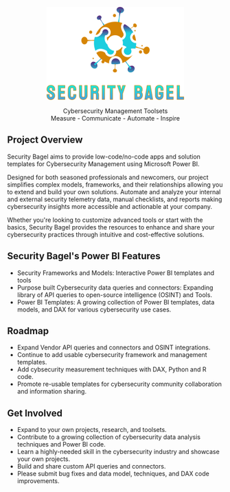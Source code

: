 <p align="center">
  <img src="https://github.com/SecurityBagel/SecurityBagel/blob/main/SecurityBagel.png"/>
</p>

<p align="center">
  Cybersecurity Management Toolsets
  <br>Measure - Communicate - Automate - Inspire
</p>


## Project Overview

Security Bagel aims to provide low-code/no-code apps and solution templates for Cybersecurity Management using Microsoft Power BI. 

Designed for both seasoned professionals and newcomers, our project simplifies complex models, frameworks, and their relationships allowing you to extend and build your own solutions. Automate and analyze your internal and external security telemetry data, manual checklists, and reports making cybersecurity insights more accessible and actionable at your company. 

Whether you're looking to customize advanced tools or start with the basics, Security Bagel provides the resources to enhance and share your cybersecurity practices through intuitive and cost-effective solutions.

## Security Bagel's Power BI Features

- Security Frameworks and Models: Interactive Power BI templates and tools 
- Purpose built Cybersecurity data queries and connectors: Expanding library of API queries to open-source intelligence (OSINT) and Tools. 
- Power BI Templates: A growing collection of Power BI templates, data models, and DAX for various cybersecurity use cases.

## Roadmap

- Expand Vendor API queries and connectors and OSINT integrations.
- Continue to add usable cybersecurity framework and management templates.
- Add cybsecurity measurement techniques with DAX, Python and R code.
- Promote re-usable templates for cybersecurity community collaboration and information sharing. 

## Get Involved
* Expand to your own projects, research, and toolsets.
* Contribute to a growing collection of cybersecurity data analysis techniques and Power BI code.
* Learn a highly-needed skill in the cybersecurity industry and showcase your own projects.
* Build and share custom API queries and connectors.
* Please submit bug fixes and data model, techniques, and DAX code improvements. 
